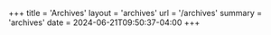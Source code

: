 +++
title = 'Archives'
layout = 'archives'
url = '/archives'
summary = 'archives'
date = 2024-06-21T09:50:37-04:00
+++
